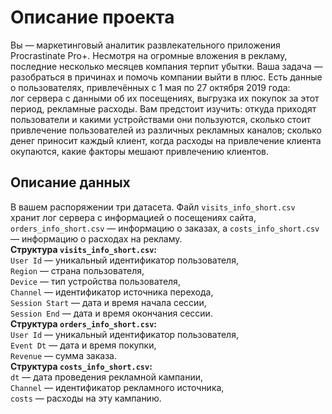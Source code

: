 # Описание проекта

Вы — маркетинговый аналитик развлекательного приложения Procrastinate Pro+. Несмотря на огромные вложения в рекламу, последние несколько месяцев компания терпит убытки. Ваша задача — разобраться в причинах и помочь компании выйти в плюс.
Есть данные о пользователях, привлечённых с 1 мая по 27 октября 2019 года:  
лог сервера с данными об их посещениях,
выгрузка их покупок за этот период,
рекламные расходы.
Вам предстоит изучить:
откуда приходят пользователи и какими устройствами они пользуются,
сколько стоит привлечение пользователей из различных рекламных каналов;
сколько денег приносит каждый клиент,
когда расходы на привлечение клиента окупаются,
какие факторы мешают привлечению клиентов.
## Описание данных

В вашем распоряжении три датасета. Файл `visits_info_short.csv` хранит лог сервера с информацией о посещениях сайта, `orders_info_short.csv` — информацию о заказах, а `costs_info_short.csv` — информацию о расходах на рекламу.  
**Структура `visits_info_short.csv`:**  
`User Id` — уникальный идентификатор пользователя,  
`Region` — страна пользователя,  
`Device` — тип устройства пользователя,  
`Channel` — идентификатор источника перехода,  
`Session Start` — дата и время начала сессии,  
`Session End` — дата и время окончания сессии.  
**Структура `orders_info_short.csv`:**  
`User Id` — уникальный идентификатор пользователя,  
`Event Dt` — дата и время покупки,  
`Revenue` — сумма заказа.  
**Структура `costs_info_short.csv`:**  
`dt` — дата проведения рекламной кампании,  
`Channel` — идентификатор рекламного источника,  
`costs` — расходы на эту кампанию.  
